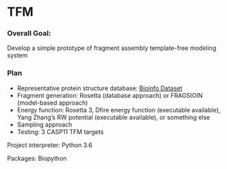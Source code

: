 # TFM

### Overall Goal:
Develop a simple prototype of fragment
assembly template-free modeling system 

###  Plan
* Representative protein structure database: [Bioinfo Dataset](http://bioinfo.mni.th-mh.de/pdbselect/)
* Fragment generation: Rosetta (database approach) or FRAGSIOIN (model-based approach)
* Energy function: Rosetta 3, Dfire energy function (executable available), Yang Zhang’s RW potential
(executable available), or something else
* Sampling approach
* Testing: 3 CASP11 TFM targets 

Project interpreter: Python 3.6

Packages: Biopython
